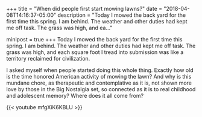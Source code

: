 +++
title = "When did people first start mowing lawns?"
date = "2018-04-08T14:16:37-05:00"
description = "Today I mowed the back yard for the first time this spring. I am behind. The weather and other duties had kept me off task. The grass was high, and ea..."

minipost = true
+++
Today I mowed the back yard for the first time this spring. I am behind. The weather and other duties had kept me off task. The grass was high, and each square foot I tread into submission was like a territory reclaimed for civilization. 

I asked myself when people started doing this whole thing. Exactly how old is the time honored American activity of mowing the lawn? And why is this mundane chore, as therapeutic and contemplative as it is, not shown more love by those in the Big Nostalgia set, so connected as it is to real childhood and adolescent memory? Where does it all come from? 

{{< youtube mfgXiK6KBLU >}}
